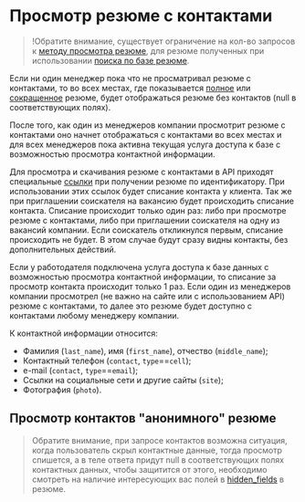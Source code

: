 <a name="contact-data"></a>
# Просмотр резюме с контактами

> !Обратите внимание, существует ограничение на кол-во запросов к [методу просмотра резюме](/docs/employer_resumes.md#item), для резюме полученных при использовании [поиска по базе резюме](/docs/resumes_search.md).

Если ни один менеджер пока что не просматривал резюме с контактами, то во всех местах, где показывается [полное](/docs/employer_resumes.md#items) 
или [сокращенное](/docs/employer_resumes.md#resume-short) резюме, будет отображаться резюме без контактов (null в соответствующих полях).

После того, как один из менеджеров компании просмотрит резюме с контактами оно начнет отображаться с контактами во всех местах и для всех 
менеджеров пока активна текущая услуга доступа к базе с возможностью просмотра контактной информации.

Для просмотра и скачивания резюме с контактами в API приходят специальные [ссылки](/docs/employer_resumes.md#actions-object-for-employer) при получении резюме по идентификатору.
При использовании этих ссылок будет списание контакта у клиента. Так же при приглашении соискателя на вакансию будет происходить списание контакта. 
Списание происходит только один раз: либо при просмотре резюме с контактами, либо при приглашении соискателя на одну из вакансий компании.
Если соискатель откликнулся первым, списание происходить не будет. В этом случае будут сразу видны контакты, без дополнительных действий.

Если у работодателя подключена услуга доступа к базе данных с возможностью просмотра контактной информации, то списание за просмотр контакта происходит только 1 раз.
Если один из менеджеров компании просмотрел (не важно на сайте или с использованием API) резюме с контактами, то далее это резюме 
будет доступно с контактами любому менеджеру компании.

К контактной информации относится:
* Фамилия (`last_name`), имя (`first_name`), отчество (`middle_name`);
* Контактный телефон (`contact`, `type`==`cell`);
* e-mail (`contact`, `type`==`email`);
* Ссылки на социальные сети и другие сайты (`site`);
* Фотография (`photo`).

## Просмотр контактов "анонимного" резюме

> Обратите внимание, при запросе контактов возможна ситуация, когда пользователь скрыл контактные данные, тогда просмотр спишется, а в теле ответа придут null в соответствующих полях контактных данных, чтобы защитится от этого, необходимо смотреть на наличие интересующих вас полей в [hidden_fields](/docs/employer_resumes.md#hidden-fields) в резюме.
